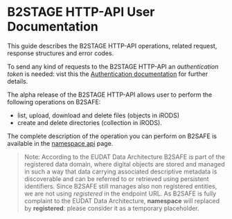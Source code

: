 
# B2STAGE HTTP-API User Documentation

This guide describes the B2STAGE HTTP-API operations, related request, response structures and error codes.

To send any kind of requests to the B2STAGE HTTP-API an *authentication token* is needed: vist this the [Authentication documentation](authentication.md) for further details.

The alpha release of the B2STAGE HTTP-API allows user to perform the following operations on B2SAFE:
- list, upload, download and delete files (objects in iRODS) 
- create and delete directories (collection in iRODS).

The complete description of the operation you can perform on B2SAFE is available in the [namespace api](namespace.md) page.

>Note: According to the EUDAT Data Architecture B2SAFE is part of the registered data domain, where digital objects are stored and managed in such a way that data carrying associated descriptive metadata is discoverable and can be referred to or retrieved using persistent identifiers.
Since B2SAFE still manages also non registered entities, we are not using *registered* in the endpoint URL. As B2SAFE is fully complaint to the EUDAT Data Architecture, **namespace** will replaced by **registered**: please consider it as a temporary placeholder.

